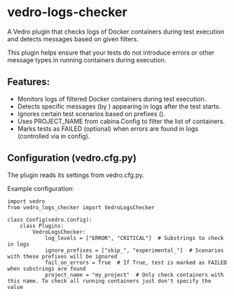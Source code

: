 # vedro-logs-checker

A Vedro plugin that checks logs of Docker containers during test execution and detects messages based on given filters.

This plugin helps ensure that your tests do not introduce errors or other message types in running containers during execution.

## Features:
- Monitors logs of filtered Docker containers during test execution.
- Detects specific messages (by <substring>) appearing in logs after the test starts.
- Ignores certain test scenarios based on prefixes (<prefix>).
- Uses PROJECT_NAME from cabina.Config to filter the list of containers.
- Marks tests as FAILED (optional) when errors are found in logs (controlled via <flag> in config).

## Configuration (vedro.cfg.py)
The plugin reads its settings from vedro.cfg.py.

Example configuration:
```
import vedro
from vedro_logs_checker import VedroLogsChecker

class Config(vedro.Config):
    class Plugins:
        VedroLogsChecker:
            log_levels = ["ERROR", "CRITICAL"]  # Substrings to check in logs
            ignore_prefixes = ["skip_", "experimental_"]  # Scenarios with these prefixes will be ignored
            fail_on_errors = True  # If True, test is marked as FAILED when substrings are found
            project_name = "my_project"  # Only check containers with this name. To check all running containers just don't specify the value

```